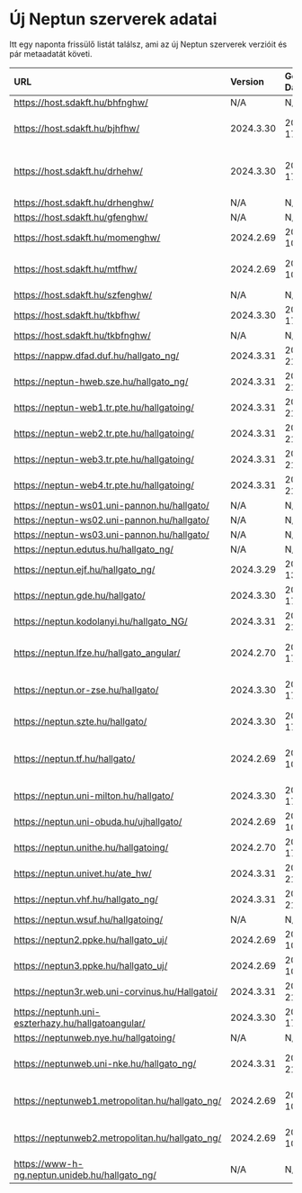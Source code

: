 # Új Neptun szerverek adatai

Itt egy naponta frissülő listát találsz, ami az új Neptun szerverek verzióit és pár metaadatát követi.

| URL                                                | Version   | Generation Date     | Organization Name                             | Captcha Required |
|:-------------------------------------------------|:--------|:------------------|:--------------------------------------------|:---------------|
| https://host.sdakft.hu/bhfnghw/                    | N/A       | N/A                 | N/A                                           | N/A              |
| https://host.sdakft.hu/bjhfhw/                     | 2024.3.30 | 2025-03-17T13:25:05 | Brenner János Hittudományi Főiskola           | 3                |
| https://host.sdakft.hu/drhehw/                     | 2024.3.30 | 2025-03-17T13:25:05 | Debreceni Református Hittudományi Egyetem     | 3                |
| https://host.sdakft.hu/drhenghw/                   | N/A       | N/A                 | N/A                                           | N/A              |
| https://host.sdakft.hu/gfenghw/                    | N/A       | N/A                 | N/A                                           | N/A              |
| https://host.sdakft.hu/momenghw/                   | 2024.2.69 | 2025-03-10T13:06:48 | Moholy-Nagy Művészeti Egyetem                 | 3                |
| https://host.sdakft.hu/mtfhw/                      | 2024.2.69 | 2025-03-10T13:06:48 | Magyar Táncművészeti Egyetem                  | 3                |
| https://host.sdakft.hu/szfenghw/                   | N/A       | N/A                 | N/A                                           | N/A              |
| https://host.sdakft.hu/tkbfhw/                     | 2024.3.30 | 2025-03-17T13:25:05 | A Tan Kapuja Buddhista Főiskola               | 3                |
| https://host.sdakft.hu/tkbfnghw/                   | N/A       | N/A                 | N/A                                           | N/A              |
| https://nappw.dfad.duf.hu/hallgato_ng/             | 2024.3.31 | 2025-03-21T14:00:12 | Dunaújvárosi Egyetem                          | 3                |
| https://neptun-hweb.sze.hu/hallgato_ng/            | 2024.3.31 | 2025-03-21T14:00:12 | Széchenyi István Egyetem                      | 3                |
| https://neptun-web1.tr.pte.hu/hallgatoing/         | 2024.3.31 | 2025-03-21T14:00:12 | Pécsi Tudományegyetem                         | 3                |
| https://neptun-web2.tr.pte.hu/hallgatoing/         | 2024.3.31 | 2025-03-21T14:00:12 | Pécsi Tudományegyetem                         | 3                |
| https://neptun-web3.tr.pte.hu/hallgatoing/         | 2024.3.31 | 2025-03-21T14:00:12 | Pécsi Tudományegyetem                         | 3                |
| https://neptun-web4.tr.pte.hu/hallgatoing/         | 2024.3.31 | 2025-03-21T14:00:12 | Pécsi Tudományegyetem                         | 3                |
| https://neptun-ws01.uni-pannon.hu/hallgato/        | N/A       | N/A                 | N/A                                           | N/A              |
| https://neptun-ws02.uni-pannon.hu/hallgato/        | N/A       | N/A                 | N/A                                           | N/A              |
| https://neptun-ws03.uni-pannon.hu/hallgato/        | N/A       | N/A                 | N/A                                           | N/A              |
| https://neptun.edutus.hu/hallgato_ng/              | N/A       | N/A                 | N/A                                           | N/A              |
| https://neptun.ejf.hu/hallgato_ng/                 | 2024.3.29 | 2025-03-13T13:36:31 | Eötvös József Főiskola                        | 3                |
| https://neptun.gde.hu/hallgato/                    | 2024.3.30 | 2025-03-17T13:25:05 | Gábor Dénes Egyetem                           | 3                |
| https://neptun.kodolanyi.hu/hallgato_NG/           | 2024.3.31 | 2025-03-21T14:00:12 | Kodolányi János Egyetem                       | 1                |
| https://neptun.lfze.hu/hallgato_angular/           | 2024.2.70 | 2025-03-17T15:05:10 | Liszt Ferenc Zeneművészeti Egyetem            | 3                |
| https://neptun.or-zse.hu/hallgato/                 | 2024.3.30 | 2025-03-17T13:25:05 | Országos Rabbiképző - Zsidó Egyetem           | 3                |
| https://neptun.szte.hu/hallgato/                   | 2024.3.30 | 2025-03-17T13:25:05 | Szegedi Tudományegyetem                       | 3                |
| https://neptun.tf.hu/hallgato/                     | 2024.2.69 | 2025-03-10T13:06:48 | Magyar Testnevelési és Sporttudományi Egyetem | 3                |
| https://neptun.uni-milton.hu/hallgato/             | 2024.3.30 | 2025-03-17T13:25:05 | Milton Friedman Egyetem                       | 3                |
| https://neptun.uni-obuda.hu/ujhallgato/            | 2024.2.69 | 2025-03-10T13:06:48 | Óbudai Egyetem                                | 3                |
| https://neptun.unithe.hu/hallgatoing/              | 2024.2.70 | 2025-03-17T15:05:10 | Tokaj-Hegyalja Egyetem                        | 1                |
| https://neptun.univet.hu/ate_hw/                   | 2024.3.31 | 2025-03-21T14:00:12 | Állatorvostudományi Egyetem                   | 3                |
| https://neptun.vhf.hu/hallgato_ng/                 | 2024.3.31 | 2025-03-21T14:00:12 | Veszprémi Érseki Főiskola                     | 3                |
| https://neptun.wsuf.hu/hallgatoing/                | N/A       | N/A                 | N/A                                           | N/A              |
| https://neptun2.ppke.hu/hallgato_uj/               | 2024.2.69 | 2025-03-10T13:06:48 | Pázmány Péter Katolikus Egyetem               | 3                |
| https://neptun3.ppke.hu/hallgato_uj/               | 2024.2.69 | 2025-03-10T13:06:48 | Pázmány Péter Katolikus Egyetem               | 3                |
| https://neptun3r.web.uni-corvinus.hu/Hallgatoi/    | 2024.3.31 | 2025-03-21T14:00:12 | Budapesti Corvinus Egyetem                    | 3                |
| https://neptunh.uni-eszterhazy.hu/hallgatoangular/ | 2024.3.30 | 2025-03-17T13:25:05 | Eszterházy Károly Katolikus Egyetem           | 3                |
| https://neptunweb.nye.hu/hallgatoing/              | N/A       | N/A                 | N/A                                           | N/A              |
| https://neptunweb.uni-nke.hu/hallgato_ng/          | 2024.3.31 | 2025-03-21T14:00:12 | Nemzeti Közszolgálati Egyetem                 | 3                |
| https://neptunweb1.metropolitan.hu/hallgato_ng/    | 2024.2.69 | 2025-03-10T13:06:48 | Budapesti Metropolitan Egyetem                | 3                |
| https://neptunweb2.metropolitan.hu/hallgato_ng/    | 2024.2.69 | 2025-03-10T13:06:48 | Budapesti Metropolitan Egyetem                | 3                |
| https://www-h-ng.neptun.unideb.hu/hallgato_ng/     | N/A       | N/A                 | N/A                                           | N/A              |